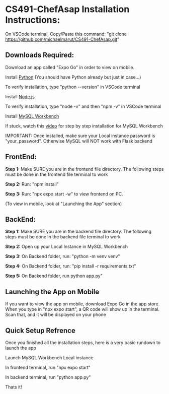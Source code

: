 # CS491-ChefAsap Installation Instructions:

On VSCode terminal, Copy/Paste this command: "git clone https://github.com/michaelmarut/CS491-ChefAsap.git"

## Downloads Required:

Download an app called "Expo Go" in order to view on mobile. 

Install [Python](https://www.python.org/downloads/) (You should have Python already but just in case...)

To verify installation, type "python --version" in VSCode terminal

Install [Node.js](https://nodejs.org/)

To verify installation, type "node -v" and then "npm -v" in VSCode terminal

Install [MySQL Workbench](https://www.mysql.com/products/workbench/)

If stuck, watch this [video](https://www.youtube.com/watch?v=u96rVINbAUI) for step by step installation for MySQL Workbench

IMPORTANT: Once installed, make sure your Local instance password is "your_password". Otherwise MySQL will NOT work with Flask backend


## FrontEnd:

**Step 1:** Make SURE you are in the frontend file directory. The following steps must be done in the frontend file terminal to work

**Step 2:** Run: "npm install"

**Step 3:** Run: "npx expo start -w" to view frontend on PC. 

(To view in mobile, look at "Launching the App" section)

## BackEnd:

**Step 1:** Make SURE you are in the backend file directory. The following steps must be done in the backend file terminal to work

**Step 2:** Open up your Local Instance in MySQL Workbench

**Step 3:** On Backend folder, run: "python -m venv venv"

**Step 4:** On Backend folder, run: "pip install -r requirements.txt"

**Step 5:** On Backend folder, run python app.py"

## Launching the App on Mobile

If you want to view the app on mobile, download Expo Go in the app store. When you type in "npx expo start", a QR code will show up in the terminal. Scan that, and it will be displayed on your phone

## Quick Setup Refrence

Once you finished all the installation steps, here is a very basic rundown to launch the app

Launch MySQL Workbench Local instance

In frontend terminal, run "npx expo start"

In backend terminal, run "python app.py"

Thats it!

